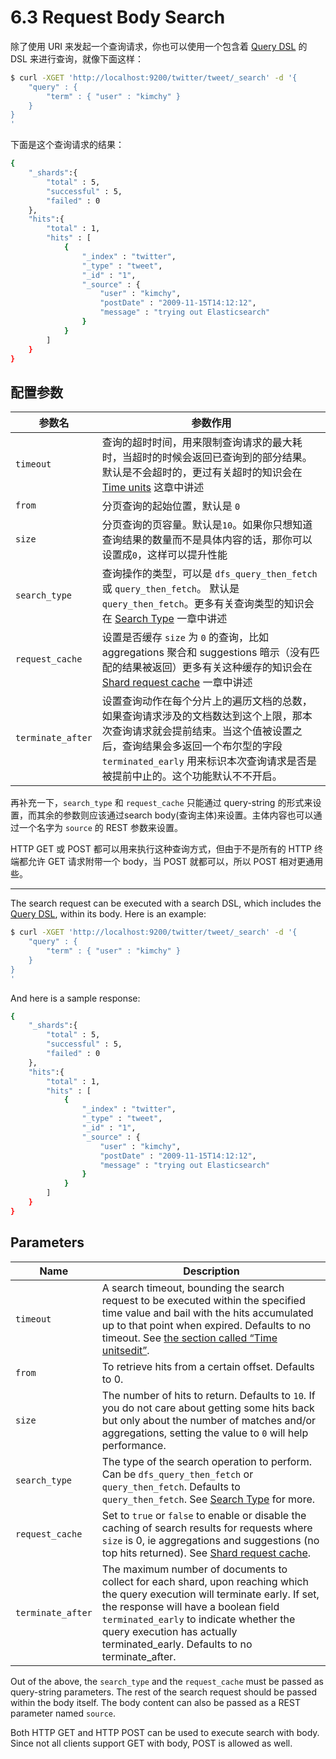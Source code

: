 # 6.3 Request Body Search

除了使用 URI 来发起一个查询请求，你也可以使用一个包含着 [Query DSL](https://www.elastic.co/guide/en/elasticsearch/reference/current/query-dsl.html) 的 DSL 来进行查询，就像下面这样：

```bash
$ curl -XGET 'http://localhost:9200/twitter/tweet/_search' -d '{
    "query" : {
        "term" : { "user" : "kimchy" }
    }
}
'
```

下面是这个查询请求的结果：

```bash
{
    "_shards":{
        "total" : 5,
        "successful" : 5,
        "failed" : 0
    },
    "hits":{
        "total" : 1,
        "hits" : [
            {
                "_index" : "twitter",
                "_type" : "tweet",
                "_id" : "1",
                "_source" : {
                    "user" : "kimchy",
                    "postDate" : "2009-11-15T14:12:12",
                    "message" : "trying out Elasticsearch"
                }
            }
        ]
    }
}
```

## 配置参数

| 参数名       | 参数作用
| ----------------- | ----------------- |
| `timeout`         | 查询的超时时间，用来限制查询请求的最大耗时，当超时的时候会返回已查询到的部分结果。默认是不会超时的，更过有关超时的知识会在 [Time units](https://www.elastic.co/guide/en/elasticsearch/reference/current/common-options.html#time-units) 这章中讲述 |
| `from`            | 分页查询的起始位置，默认是 `0`|
| `size`            | 分页查询的页容量。默认是`10`。如果你只想知道查询结果的数量而不是具体内容的话，那你可以设置成`0`，这样可以提升性能 |
| `search_type`     | 查询操作的类型，可以是 `dfs_query_then_fetch` 或 `query_then_fetch`。 默认是 `query_then_fetch`。更多有关查询类型的知识会在 [Search Type](https://www.elastic.co/guide/en/elasticsearch/reference/current/search-request-search-type.html) 一章中讲述 |
| `request_cache`   | 设置是否缓存 `size` 为 `0` 的查询，比如 aggregations 聚合和 suggestions 暗示（没有匹配的结果被返回）更多有关这种缓存的知识会在 [Shard request cache](https://www.elastic.co/guide/en/elasticsearch/reference/current/shard-request-cache.html) 一章中讲述|
| `terminate_after` | 设置查询动作在每个分片上的遍历文档的总数，如果查询请求涉及的文档数达到这个上限，那本次查询请求就会提前结束。当这个值被设置之后，查询结果会多返回一个布尔型的字段 `terminated_early` 用来标识本次查询请求是否是被提前中止的。这个功能默认不不开启。 |

再补充一下，`search_type` 和 `request_cache` 只能通过 query-string 的形式来设置，而其余的参数则应该通过search body(查询主体)来设置。主体内容也可以通过一个名字为 `source` 的 REST 参数来设置。

HTTP GET 或 POST 都可以用来执行这种查询方式，但由于不是所有的 HTTP 终端都允许 GET 请求附带一个 body，当 POST 就都可以，所以 POST 相对更通用些。

***

The search request can be executed with a search DSL, which includes the [Query DSL](https://www.elastic.co/guide/en/elasticsearch/reference/current/query-dsl.html), within its body. Here is an example:

```bash
$ curl -XGET 'http://localhost:9200/twitter/tweet/_search' -d '{
    "query" : {
        "term" : { "user" : "kimchy" }
    }
}
'
```

And here is a sample response:

```bash
{
    "_shards":{
        "total" : 5,
        "successful" : 5,
        "failed" : 0
    },
    "hits":{
        "total" : 1,
        "hits" : [
            {
                "_index" : "twitter",
                "_type" : "tweet",
                "_id" : "1",
                "_source" : {
                    "user" : "kimchy",
                    "postDate" : "2009-11-15T14:12:12",
                    "message" : "trying out Elasticsearch"
                }
            }
        ]
    }
}
```

## Parameters

| Name              | Description |
| ----------------- | ----------------- |
| `timeout`         | A search timeout, bounding the search request to be executed within the specified time value and bail with the hits accumulated up to that point when expired. Defaults to no timeout. See [the section called “Time unitsedit”](https://www.elastic.co/guide/en/elasticsearch/reference/current/common-options.html#time-units). |
| `from`            | To retrieve hits from a certain offset. Defaults to 0. |
| `size`            | The number of hits to return. Defaults to `10`. If you do not care about getting some hits back but only about the number of matches and/or aggregations, setting the value to `0` will help performance. |
| `search_type`     | The type of the search operation to perform. Can be `dfs_query_then_fetch` or `query_then_fetch`. Defaults to `query_then_fetch`. See [Search Type](https://www.elastic.co/guide/en/elasticsearch/reference/current/search-request-search-type.html) for more. |
| `request_cache`   | Set to `true` or `false` to enable or disable the caching of search results for requests where `size` is 0, ie aggregations and suggestions (no top hits returned). See [Shard request cache](https://www.elastic.co/guide/en/elasticsearch/reference/current/shard-request-cache.html). |
| `terminate_after` | The maximum number of documents to collect for each shard, upon reaching which the query execution will terminate early. If set, the response will have a boolean field `terminated_early` to indicate whether the query execution has actually terminated_early. Defaults to no terminate_after. |

Out of the above, the `search_type` and the `request_cache` must be passed as query-string parameters. The rest of the search request should be passed within the body itself. The body content can also be passed as a REST parameter named `source`.

Both HTTP GET and HTTP POST can be used to execute search with body. Since not all clients support GET with body, POST is allowed as well.